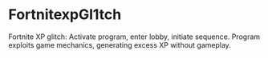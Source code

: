 # FortnitexpGl1tch
Fortnite XP glitch: Activate program, enter lobby, initiate sequence. Program exploits game mechanics, generating excess XP without gameplay.
